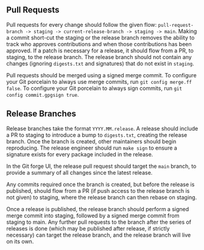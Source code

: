 ## Pull Requests

Pull requests for every change should follow the given flow:
`pull-request-branch -> staging -> current-release-branch -> staging -> main`.
Making a commit short-cut the staging or the release branch removes the ability
to track who approves contributions and when those contributions has been
approved. If a patch is necessary for a release, it should flow from a PR, to
staging, to the release branch. The release branch should not contain any
changes (ignoring `digests.txt` and signatures) that do not exist in `staging`.

Pull requests should be merged using a signed merge commit. To configure your
Git porcelain to always use merge commits, run `git config merge.ff false`. To
configure your Git porcelain to always sign commits, run `git config
commit.gpgsign true`.

## Release Branches

Release branches take the format `YYYY.MM.release`. A release should include a
PR to staging to introduce a bump to `digests.txt`, creating the release
branch. Once the branch is created, other maintainers should begin reproducing.
The release engineer should run `make sign` to ensure a signature exists for
every package included in the release.

In the Git forge UI, the release pull request should target the `main` branch,
to provide a summary of all changes since the latest release.

Any commits required once the branch is created, but before the release is
published, should flow from a PR (if push access to the release branch is not
given) to staging, where the release branch can then rebase on staging.

Once a release is published, the release branch should perform a signed merge
commit into staging, followed by a signed merge commit from staging to main.
Any further pull requests to the branch after the series of releases is done
(which may be published after release, if strictly necessary) can target the
release branch, and the release branch will live on its own.
